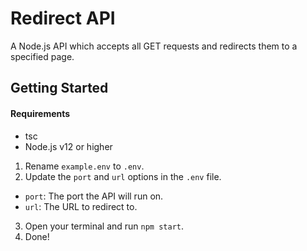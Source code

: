 # Redirect API

A Node.js API which accepts all GET requests and redirects them to a specified page.

## Getting Started

#### Requirements

- tsc
- Node.js v12 or higher

1. Rename `example.env` to `.env`.
2. Update the `port` and `url` options in the `.env` file.
  - `port`: The port the API will run on.
  - `url`: The URL to redirect to.
3. Open your terminal and run `npm start`.
4. Done!